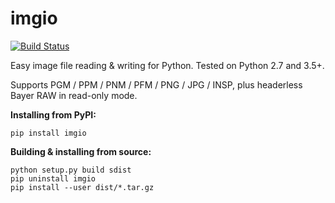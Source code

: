 # imgio

[![Build Status](https://travis-ci.org/toaarnio/imgio.svg?branch=master)](https://travis-ci.org/toaarnio/imgio)

Easy image file reading &amp; writing for Python. Tested on Python 2.7 and 3.5+.

Supports PGM / PPM / PNM / PFM / PNG / JPG / INSP, plus headerless Bayer RAW in read-only mode.

**Installing from PyPI:**
```
pip install imgio
```

**Building & installing from source:**
```
python setup.py build sdist
pip uninstall imgio
pip install --user dist/*.tar.gz
```
